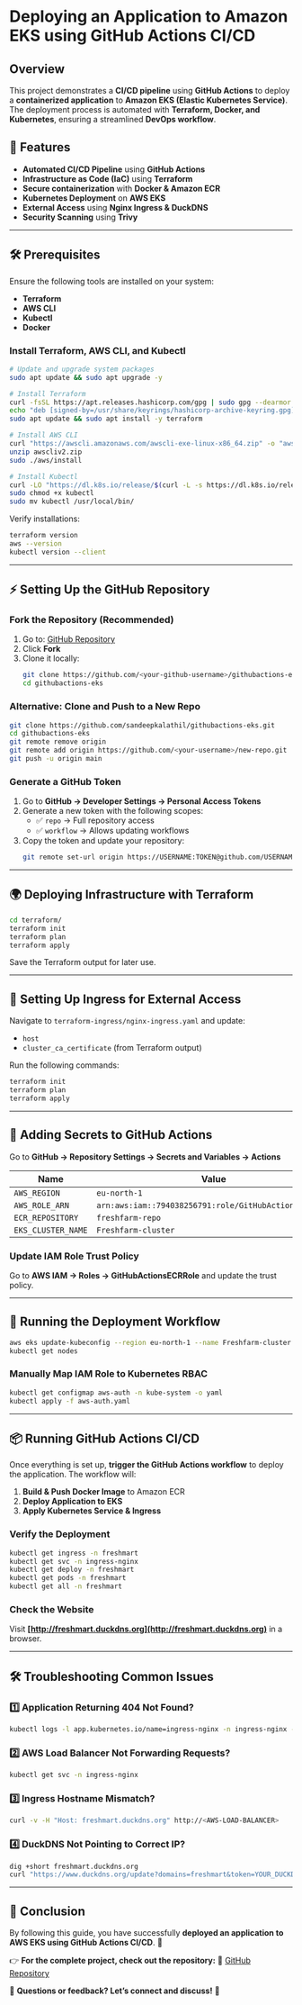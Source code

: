 # **Deploying an Application to Amazon EKS using GitHub Actions CI/CD**

## **Overview**
This project demonstrates a **CI/CD pipeline** using **GitHub Actions** to deploy a **containerized application** to **Amazon EKS (Elastic Kubernetes Service)**. The deployment process is automated with **Terraform, Docker, and Kubernetes**, ensuring a streamlined **DevOps workflow**.

## **🚀 Features**
- **Automated CI/CD Pipeline** using **GitHub Actions**
- **Infrastructure as Code (IaC)** using **Terraform**
- **Secure containerization** with **Docker & Amazon ECR**
- **Kubernetes Deployment** on **AWS EKS**
- **External Access** using **Nginx Ingress & DuckDNS**
- **Security Scanning** using **Trivy**

---

## **🛠️ Prerequisites**
Ensure the following tools are installed on your system:
- **Terraform**
- **AWS CLI**
- **Kubectl**
- **Docker**

### **Install Terraform, AWS CLI, and Kubectl**
```bash
# Update and upgrade system packages
sudo apt update && sudo apt upgrade -y

# Install Terraform
curl -fsSL https://apt.releases.hashicorp.com/gpg | sudo gpg --dearmor -o /usr/share/keyrings/hashicorp-archive-keyring.gpg
echo "deb [signed-by=/usr/share/keyrings/hashicorp-archive-keyring.gpg] https://apt.releases.hashicorp.com $(lsb_release -cs) main" | sudo tee /etc/apt/sources.list.d/hashicorp.list
sudo apt update && sudo apt install -y terraform

# Install AWS CLI
curl "https://awscli.amazonaws.com/awscli-exe-linux-x86_64.zip" -o "awscliv2.zip"
unzip awscliv2.zip
sudo ./aws/install

# Install Kubectl
curl -LO "https://dl.k8s.io/release/$(curl -L -s https://dl.k8s.io/release/stable.txt)/bin/linux/amd64/kubectl"
sudo chmod +x kubectl
sudo mv kubectl /usr/local/bin/
```
Verify installations:
```bash
terraform version
aws --version
kubectl version --client
```

---

## **⚡ Setting Up the GitHub Repository**
### **Fork the Repository (Recommended)**
1. Go to: [GitHub Repository](https://github.com/sandeepkalathil/githubactions-eks)
2. Click **Fork**
3. Clone it locally:
   ```bash
   git clone https://github.com/<your-github-username>/githubactions-eks.git
   cd githubactions-eks
   ```

### **Alternative: Clone and Push to a New Repo**
```bash
git clone https://github.com/sandeepkalathil/githubactions-eks.git
cd githubactions-eks
git remote remove origin
git remote add origin https://github.com/<your-username>/new-repo.git
git push -u origin main
```

### **Generate a GitHub Token**
1. Go to **GitHub → Developer Settings → Personal Access Tokens**
2. Generate a new token with the following scopes:
   - ✅ `repo` → Full repository access
   - ✅ `workflow` → Allows updating workflows
3. Copy the token and update your repository:
   ```bash
   git remote set-url origin https://USERNAME:TOKEN@github.com/USERNAME/REPO.git
   ```

---

## **🌍 Deploying Infrastructure with Terraform**
```bash
cd terraform/
terraform init
terraform plan
terraform apply
```
Save the Terraform output for later use.

---

## **🔗 Setting Up Ingress for External Access**
Navigate to `terraform-ingress/nginx-ingress.yaml` and update:
- `host`
- `cluster_ca_certificate` (from Terraform output)

Run the following commands:
```bash
terraform init
terraform plan
terraform apply
```

---

## **🔐 Adding Secrets to GitHub Actions**
Go to **GitHub → Repository Settings → Secrets and Variables → Actions**

| Name | Value |
|------|-------|
| `AWS_REGION` | `eu-north-1` |
| `AWS_ROLE_ARN` | `arn:aws:iam::794038256791:role/GitHubActionsECRRole` |
| `ECR_REPOSITORY` | `freshfarm-repo` |
| `EKS_CLUSTER_NAME` | `Freshfarm-cluster` |

### **Update IAM Role Trust Policy**
Go to **AWS IAM → Roles → GitHubActionsECRRole** and update the trust policy.

---

## **🚀 Running the Deployment Workflow**
```bash
aws eks update-kubeconfig --region eu-north-1 --name Freshfarm-cluster
kubectl get nodes
```

### **Manually Map IAM Role to Kubernetes RBAC**
```bash
kubectl get configmap aws-auth -n kube-system -o yaml
kubectl apply -f aws-auth.yaml
```

---

## **📦 Running GitHub Actions CI/CD**
Once everything is set up, **trigger the GitHub Actions workflow** to deploy the application. The workflow will:
1. **Build & Push Docker Image** to Amazon ECR
2. **Deploy Application to EKS**
3. **Apply Kubernetes Service & Ingress**

### **Verify the Deployment**
```bash
kubectl get ingress -n freshmart
kubectl get svc -n ingress-nginx
kubectl get deploy -n freshmart
kubectl get pods -n freshmart
kubectl get all -n freshmart
```

### **Check the Website**
Visit **[http://freshmart.duckdns.org](http://freshmart.duckdns.org)** in a browser.

---

## **🛠️ Troubleshooting Common Issues**
### **1️⃣ Application Returning 404 Not Found?**
```bash
kubectl logs -l app.kubernetes.io/name=ingress-nginx -n ingress-nginx --tail=50 | grep "GET"
```

### **2️⃣ AWS Load Balancer Not Forwarding Requests?**
```bash
kubectl get svc -n ingress-nginx
```

### **3️⃣ Ingress Hostname Mismatch?**
```bash
curl -v -H "Host: freshmart.duckdns.org" http://<AWS-LOAD-BALANCER>
```

### **4️⃣ DuckDNS Not Pointing to Correct IP?**
```bash
dig +short freshmart.duckdns.org
curl "https://www.duckdns.org/update?domains=freshmart&token=YOUR_DUCKDNS_TOKEN&ip=<AWS-LOAD-BALANCER>"
```

---

## **🎯 Conclusion**
By following this guide, you have successfully **deployed an application to AWS EKS using GitHub Actions CI/CD**. 🎉

👉 **For the complete project, check out the repository:**
🔗 [GitHub Repository](https://github.com/sandeepkalathil/githubactions-eks)

💬 **Questions or feedback? Let’s connect and discuss!** 🚀

